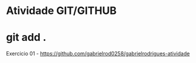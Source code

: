 # Atividade GIT/GITHUB

# git add .
Exercicio 01 - https://github.com/gabrielrod0258/gabrielrodrigues-atividade